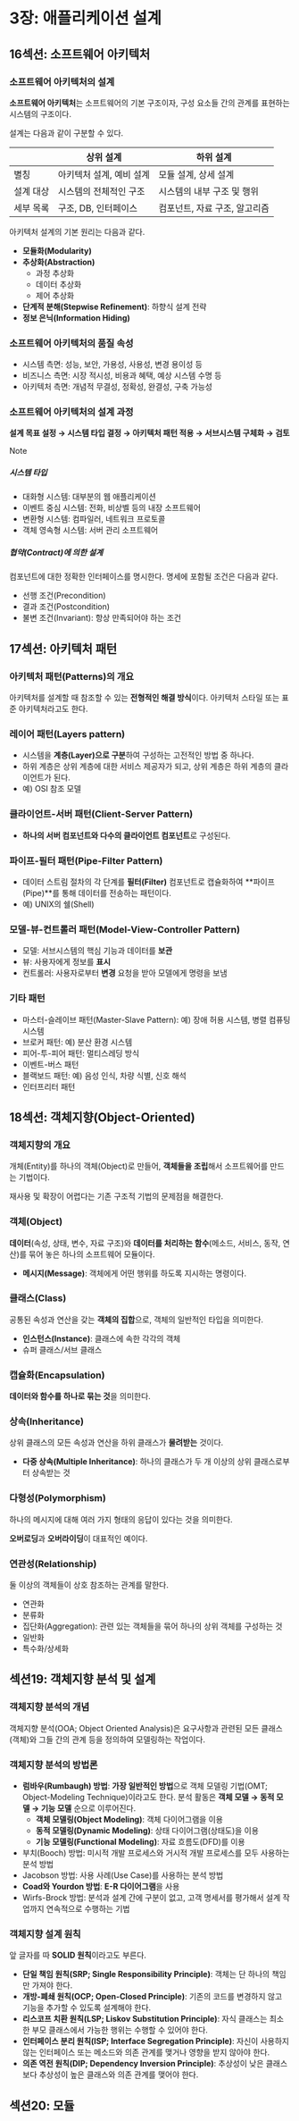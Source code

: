 # 3장: 애플리케이션 설계

## 16섹션: 소프트웨어 아키텍처

### 소프트웨어 아키텍처의 설계

**소프트웨어 아키텍처**는 소프트웨어의 기본 구조이자, 구성 요소들 간의 관계를 표현하는 시스템의 구조이다.

설계는 다음과 같이 구분할 수 있다.

|           | 상위 설계                | 하위 설계                     |
| --------- | ------------------------ | ----------------------------- |
| 별칭      | 아키텍처 설계, 예비 설계 | 모듈 설계, 상세 설계          |
| 설계 대상 | 시스템의 전체적인 구조   | 시스템의 내부 구조 및 행위    |
| 세부 목록 | 구조, DB, 인터페이스     | 컴포넌트, 자료 구조, 알고리즘 |

아키텍처 설계의 기본 원리는 다음과 같다.

- **모듈화(Modularity)**
- **추상화(Abstraction)**
  - 과정 추상화
  - 데이터 추상화
  - 제어 추상화
- **단계적 분해(Stepwise Refinement)**: 하향식 설계 전략
- **정보 은닉(Information Hiding)**

### 소프트웨어 아키텍처의 품질 속성

- 시스템 측면: 성능, 보안, 가용성, 사용성, 변경 용이성 등
- 비즈니스 측면: 시장 적시성, 비용과 혜택, 예상 시스템 수명 등
- 아키텍처 측면: 개념적 무결성, 정확성, 완결성, 구축 가능성

### 소프트웨어 아키텍처의 설계 과정

**설계 목표 설정 → 시스템 타입 결정 → 아키텍처 패턴 적용 → 서브시스템 구체화 → 검토**

> [!NOTE]
>
> ##### 시스템 타입
>
> - 대화형 시스템: 대부분의 웹 애플리케이션
> - 이벤트 중심 시스템: 전화, 비상벨 등의 내장 소프트웨어
> - 변환형 시스템: 컴파일러, 네트워크 프로토콜
> - 객체 영속형 시스템: 서버 관리 소프트웨어
>
> ##### 협약(Contract)에 의한 설계
>
> 컴포넌트에 대한 정확한 인터페이스를 명시한다. 명세에 포함될 조건은 다음과 같다.
>
> - 선행 조건(Precondition)
> - 결과 조건(Postcondition)
> - 불변 조건(Invariant): 항상 만족되어야 하는 조건

## 17섹션: 아키텍처 패턴

### 아키텍처 패턴(Patterns)의 개요

아키텍처를 설계할 때 참조할 수 있는 **전형적인 해결 방식**이다. 아키텍처 스타일 또는 표준 아키텍처라고도 한다.

### 레이어 패턴(Layers pattern)

- 시스템을 **계층(Layer)으로 구분**하여 구성하는 고전적인 방법 중 하나다.
- 하위 계층은 상위 계층에 대한 서비스 제공자가 되고, 상위 계층은 하위 계층의 클라이언트가 된다.
- 예) OSI 참조 모델

### 클라이언트-서버 패턴(Client-Server Pattern)

- **하나의 서버 컴포넌트와 다수의 클라이언트 컴포넌트**로 구성된다.

### 파이프-필터 패턴(Pipe-Filter Pattern)

- 데이터 스트림 절차의 각 단계를 **필터(Filter)** 컴포넌트로 캡슐화하여 **파이프(Pipe)**를 통해 데이터를 전송하는 패턴이다.
- 예) UNIX의 쉘(Shell)

### 모델-뷰-컨트롤러 패턴(Model-View-Controller Pattern)

- 모델: 서브시스템의 핵심 기능과 데이터를 **보관**
- 뷰: 사용자에게 정보를 **표시**
- 컨트롤러: 사용자로부터 **변경** 요청을 받아 모델에게 명령을 보냄

### 기타 패턴

- 마스터-슬레이브 패턴(Master-Slave Pattern): 예) 장애 허용 시스템, 병렬 컴퓨팅 시스템
- 브로커 패턴: 예) 분산 환경 시스템
- 피어-투-피어 패턴: 멀티스레딩 방식
- 이벤트-버스 패턴
- 블랙보드 패턴: 예) 음성 인식, 차량 식별, 신호 해석
- 인터프리터 패턴

## 18섹션: 객체지향(Object-Oriented)

### 객체지향의 개요

개체(Entity)를 하나의 객체(Object)로 만들어, **객체들을 조립**해서 소프트웨어를 만드는 기법이다.

재사용 및 확장이 어렵다는 기존 구조적 기법의 문제점을 해결한다.

### 객체(Object)

**데이터**(속성, 상태, 변수, 자료 구조)와 **데이터를 처리하는 함수**(메소드, 서비스, 동작, 연산)를 묶어 놓은 하나의 소프트웨어 모듈이다.

- **메시지(Message)**: 객체에게 어떤 행위를 하도록 지시하는 명령이다.

### 클래스(Class)

공통된 속성과 연산을 갖는 **객체의 집합**으로, 객체의 일반적인 타입을 의미한다.

- **인스턴스(Instance)**: 클래스에 속한 각각의 객체
- 슈퍼 클래스/서브 클래스

### 캡슐화(Encapsulation)

**데이터와 함수를 하나로 묶는 것**을 의미한다.

### 상속(Inheritance)

상위 클래스의 모든 속성과 연산을 하위 클래스가 **물려받는** 것이다.

- **다중 상속(Multiple Inheritance)**: 하나의 클래스가 두 개 이상의 상위 클래스로부터 상속받는 것

### 다형성(Polymorphism)

하나의 메시지에 대해 여러 가지 형태의 응답이 있다는 것을 의미한다.

**오버로딩**과 **오버라이딩**이 대표적인 예이다.

### 연관성(Relationship)

둘 이상의 객체들이 상호 참조하는 관계를 말한다.

- 연관화
- 분류화
- 집단화(Aggregation): 관련 있는 객체들을 묶어 하나의 상위 객체를 구성하는 것
- 일반화
- 특수화/상세화

## 섹션19: 객체지향 분석 및 설계

### 객체지향 분석의 개념

객체지향 분석(OOA; Object Oriented Analysis)은 요구사항과 관련된 모든 클래스(객체)와 그들 간의 관계 등을 정의하여 모델링하는 작업이다.

### 객체지향 분석의 방법론

- **럼바우(Rumbaugh) 방법**: **가장 일반적인 방법**으로 객체 모델링 기법(OMT; Object-Modeling Technique)이라고도 한다. 분석 활동은 **객체 모델 → 동적 모델 → 기능 모델** 순으로 이루어진다.
  - **객체 모델링(Object Modeling)**: 객체 다이어그램을 이용
  - **동적 모델링(Dynamic Modeling)**: 상태 다이어그램(상태도)을 이용
  - **기능 모델링(Functional Modeling)**: 자료 흐름도(DFD)를 이용
- 부치(Booch) 방법: 미시적 개발 프로세스와 거시적 개발 프로세스를 모두 사용하는 분석 방법
- Jacobson 방법: 사용 사례(Use Case)를 사용하는 분석 방법
- **Coad와 Yourdon 방법**: **E-R 다이어그램**을 사용
- Wirfs-Brock 방법: 분석과 설계 간에 구분이 없고, 고객 명세서를 평가해서 설계 작업까지 연속적으로 수행하는 기법

### 객체지향 설계 원칙

앞 글자를 따 **SOLID 원칙**이라고도 부른다.

- **단일 책임 원칙(SRP; Single Responsibility Principle)**: 객체는 단 하나의 책임만 가져야 한다.
- **개방-폐쇄 원칙(OCP; Open-Closed Principle)**: 기존의 코드를 변경하지 않고 기능을 추가할 수 있도록 설계해야 한다.
- **리스코프 치환 원칙(LSP; Liskov Substitution Principle)**: 자식 클래스는 최소한 부모 클래스에서 가능한 행위는 수행할 수 있어야 한다.
- **인터페이스 분리 원칙(ISP; Interface Segregation Principle)**: 자신이 사용하지 않는 인터페이스 또는 메소드와 의존 관계를 맺거나 영향을 받지 않아야 한다.
- **의존 역전 원칙(DIP; Dependency Inversion Principle)**: 추상성이 낮은 클래스보다 추상성이 높은 클래스와 의존 관계를 맺어야 한다.

## 섹션20: 모듈
